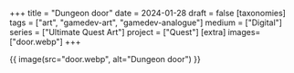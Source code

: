 +++
title = "Dungeon door"
date = 2024-01-28
draft =  false
[taxonomies]
tags = ["art", "gamedev-art", "gamedev-analogue"]
medium = ["Digital"]
series = ["Ultimate Quest Art"]
project = ["Quest"]
[extra]
images= ["door.webp"]
+++

{{ image(src="door.webp", alt="Dungeon door") }}
